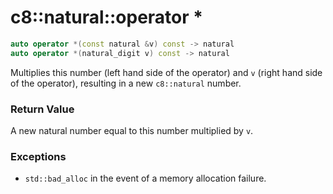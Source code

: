 # c8::natural::operator \* #

```cpp
auto operator *(const natural &v) const -> natural
auto operator *(natural_digit v) const -> natural
```

Multiplies this number (left hand side of the operator) and `v` (right hand side of the operator), resulting in a new `c8::natural` number.

### Return Value ###

A new natural number equal to this number multiplied by `v`.

### Exceptions ###

* `std::bad_alloc` in the event of a memory allocation failure.

